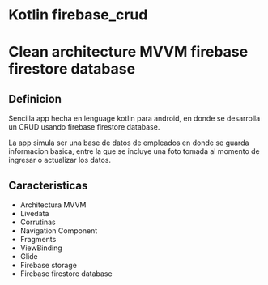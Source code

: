 # Kotlin firebase_crud 

# Clean architecture MVVM firebase firestore database

## Definicion

Sencilla app hecha en lenguage kotlin para android, en donde se desarrolla un CRUD usando firebase firestore database.

La app simula ser una base de datos de empleados en donde se guarda informacion basica, entre la que se incluye una foto tomada al momento de ingresar o actualizar los datos.

## Caracteristicas

* Architectura MVVM
* Livedata
* Corrutinas
* Navigation Component
* Fragments
* ViewBinding
* Glide
* Firebase storage
* Firebase firestore database


